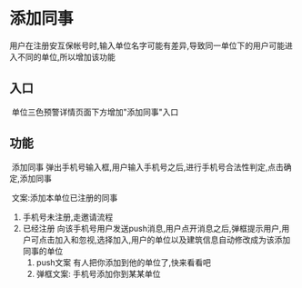 # 添加同事

用户在注册安互保帐号时,输入单位名字可能有差异,导致同一单位下的用户可能进入不同的单位,所以增加该功能

## 入口

​	单位三色预警详情页面下方增加"添加同事"入口

## 功能

​	添加同事  弹出手机号输入框,用户输入手机号之后,进行手机号合法性判定,点击确定,添加同事

​	文案:添加本单位已注册的同事



1. 手机号未注册,走邀请流程
2. 已经注册   向该手机号用户发送push消息,用户点开消息之后,弹框提示用户,用户可点击加入和忽视,选择加入,用户的单位以及建筑信息自动修改成为该添加同事的单位
   1. push文案  有人把你添加到他的单位了,快来看看吧
   2. 弹框文案: 手机号添加你到某某单位   